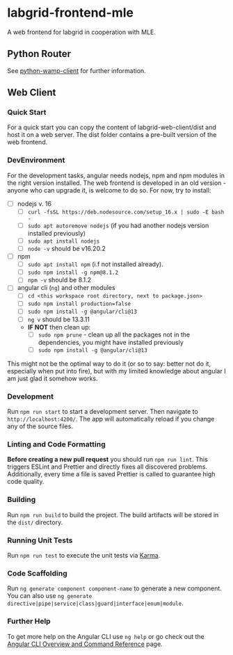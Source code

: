 # labgrid-frontend-mle
A web frontend for labgrid in cooperation with MLE.

## Python Router

See [python-wamp-client](https://github.com/Simon-Deuring/labgrid-frontend-mle/tree/main/python-wamp-client) for further information.

## Web Client

### Quick Start

For a quick start you can copy the content of labgrid-web-client/dist and host it on a web server. The dist folder contains a pre-built version of the web frontend.

### DevEnvironment
For the development tasks, angular needs nodejs, npm and npm modules in the right version installed.
The web frontend is developed in an old version - anyone who can upgrade it, is welcome to do so.
For now, try to install:

- [ ] nodejs v. 16
  - [ ] `curl -fsSL https://deb.nodesource.com/setup_16.x | sudo -E bash -`
  - [ ] `sudo apt autoremove nodejs` (if you had another nodejs version installed previously)
  - [ ] `sudo apt install nodejs`
  - [ ] `node -v` should be v16.20.2
- [ ] npm
  - [ ] `sudo apt install npm` (i.f not installed already).
  - [ ] `sudo npm install -g npm@8.1.2`
  - [ ] `npm -v` should be 8.1.2
- [ ] angular cli (`ng`) and other modules
  - [ ] `cd <this workspace root directory, next to package.json>`
  - [ ] `sudo npm install production=false` 
  - [ ] `sudo npm install -g @angular/cli@13`
  - [ ] `ng v` should be 13.3.11
  - **IF NOT** then clean up: 
    - [ ] `sudo npm prune` - clean up all the packages not in the dependencies, you might have installed previously
    - [ ] `sudo npm install -g @angular/cli@13`

This might not be the optimal way to do it (or so to say: better not do it, especially when put into fire),
but with my limited knowledge about angular I am just glad it somehow works.

### Development

Run `npm run start` to start a development server. Then navigate to `http://localhost:4200/`. The app will automatically reload if you change any of the source files.

### Linting and Code Formatting

**Before creating a new pull request** you should run `npm run lint`. This triggers ESLint and Prettier and directly fixes all discovered problems. Additionally, every time a file is saved Prettier is called to guarantee high code quality.

### Building

Run `npm run build` to build the project. The build artifacts will be stored in the `dist/` directory.

### Running Unit Tests

Run `npm run test` to execute the unit tests via [Karma](https://karma-runner.github.io).

### Code Scaffolding

Run `ng generate component component-name` to generate a new component. You can also use `ng generate directive|pipe|service|class|guard|interface|enum|module`.

### Further Help

To get more help on the Angular CLI use `ng help` or go check out the [Angular CLI Overview and Command Reference](https://angular.io/cli) page.
